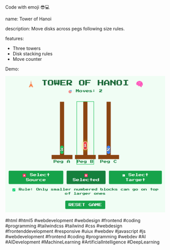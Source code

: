 Code with emoji 😎💻

name: Tower of Hanoi

description: Move disks across pegs following size rules.

features:
- Three towers
- Disk stacking rules
- Move counter


Demo: 

![Demo Image](demo-image.png)

#html #html5 #webdevelopment #webdesign #frontend #coding #programming #tailwindcss #tailwind #css #webdesign #frontenddevelopment #responsive #uiux #webdev #javascript #js #webdevelopment #frontend #coding #programming #webdev #AI #AIDevelopment #MachineLearning #ArtificialIntelligence #DeepLearning 




